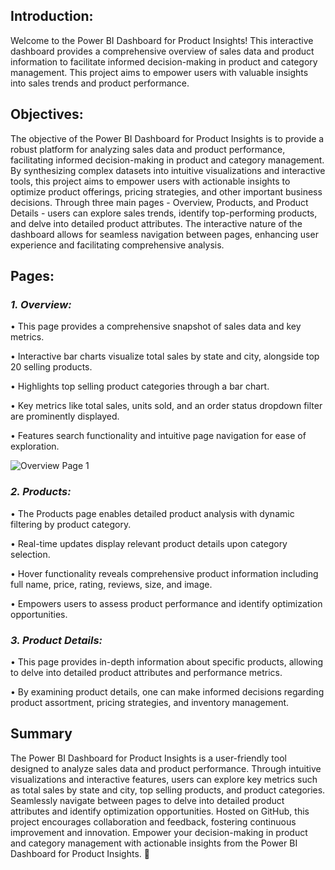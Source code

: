 ## **Introduction:**

Welcome to the Power BI Dashboard for Product Insights! This interactive dashboard provides a comprehensive overview of sales data and product information to facilitate informed decision-making in product and category management. This project aims to empower users with valuable insights into sales trends and product performance.

## **Objectives:**

The objective of the Power BI Dashboard for Product Insights is to provide a robust platform for analyzing sales data and product performance, facilitating informed decision-making in product and category management. By synthesizing complex datasets into intuitive visualizations and interactive tools, this project aims to empower users with actionable insights to optimize product offerings, pricing strategies, and other important business decisions.
Through three main pages - Overview, Products, and Product Details - users can explore sales trends, identify top-performing products, and delve into detailed product attributes. The interactive nature of the dashboard allows for seamless navigation between pages, enhancing user experience and facilitating comprehensive analysis.

## **Pages:**

### _**1. Overview:**_

•	This page provides a comprehensive snapshot of sales data and key metrics.

•	Interactive bar charts visualize total sales by state and city, alongside top 20 selling products.

•	Highlights top selling product categories through a bar chart.

•	Key metrics like total sales, units sold, and an order status dropdown filter are prominently displayed.

•	Features search functionality and intuitive page navigation for ease of exploration.


![Overview Page 1](https://github.com/AashishBanwari/Amazon_Power_BI_Dashboard/assets/130801409/cdf07573-5b3b-4a01-a5ca-1c7c8e923709)


### _**2. Products:**_

•	The Products page enables detailed product analysis with dynamic filtering by product category.

•	Real-time updates display relevant product details upon category selection.

•	Hover functionality reveals comprehensive product information including full name, price, rating, reviews, size, and image.

•	Empowers users to assess product performance and identify optimization opportunities.

### _**3. Product Details:**_

•	This page provides in-depth information about specific products, allowing to delve into detailed product attributes and performance metrics. 

•	By examining product details, one can make informed decisions regarding product assortment, pricing strategies, and inventory management.

## **Summary**

The Power BI Dashboard for Product Insights is a user-friendly tool designed to analyze sales data and product performance. Through intuitive visualizations and interactive features, users can explore key metrics such as total sales by state and city, top selling products, and product categories. Seamlessly navigate between pages to delve into detailed product attributes and identify optimization opportunities. 
Hosted on GitHub, this project encourages collaboration and feedback, fostering continuous improvement and innovation. Empower your decision-making in product and category management with actionable insights from the Power BI Dashboard for Product Insights. 🚀
